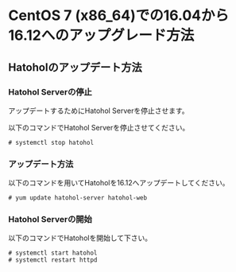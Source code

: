 CentOS 7 (x86_64)での16.04から16.12へのアップグレード方法
=====================================================================

Hatoholのアップデート方法
-------------------------------

### Hatohol Serverの停止

アップデートするためにHatohol Serverを停止させます。

以下のコマンドでHatohol Serverを停止させてください。

    # systemctl stop hatohol

### アップデート方法

以下のコマンドを用いてHatoholを16.12へアップデートしてください。

    # yum update hatohol-server hatohol-web

### Hatohol Serverの開始

以下のコマンドでHatoholを開始して下さい。

    # systemctl start hatohol
    # systemctl restart httpd

